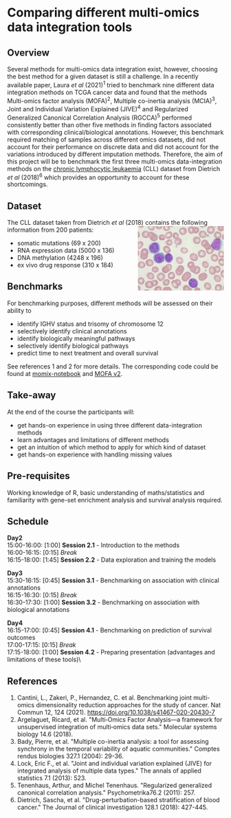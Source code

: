# Comparing different multi-omics data integration tools

## Overview
Several methods for multi-omics data integration exist, however, choosing the best method for a given dataset is still a challenge. In a recently available paper, Laura *et al* (2021)<sup>1</sup> tried to benchmark nine different data integration methods on TCGA cancer data and found that the methods Multi-omics factor analysis (MOFA)<sup>2</sup>, Multiple co-inertia analysis (MCIA)<sup>3</sup>, Joint and Individual Variation Explained (JIVE)<sup>4</sup> and Regularized Generalized Canonical Correlation Analysis (RGCCA)<sup>5</sup> performed consistently better than other five methods in finding factors associated with corresponding clinical/biological annotations. However, this benchmark required matching of samples across different omics datasets, did not account for their performance on discrete data and did not account for the variations introduced by different imputation methods. Therefore, the aim of this project will be to benchmark the first three multi-omics data-integration methods on the [chronic lymphocytic leukaemia](https://en.wikipedia.org/wiki/Chronic_lymphocytic_leukemia) (CLL) dataset from Dietrich *et al* (2018)<sup>6</sup> which provides an opportunity to account for these shortcomings.

## Dataset

The CLL dataset taken from Dietrich *et al* (2018) contains the following information from 200 patients:
<img align="right" width="200" height="150" src="./image/Chronic_lymphocytic_leukemia.jpg">
- somatic mutations (69 x 200)
- RNA expression data (5000 x 136)
- DNA methylation (4248 x 196)
- ex vivo drug response (310 x 184)

## Benchmarks
For benchmarking purposes, different methods will be assessed on their ability to
- identify IGHV status and trisomy of chromosome 12
- selectively identify clinical annotations
- identify biologically meaningful pathways
- selectively identify biological pathways
- predict time to next treatment and overall survival 

See references 1 and 2 for more details. The corresponding code could be found at [momix-notebook](https://github.com/ComputationalSystemsBiology/momix-notebook) and [MOFA v2](https://biofam.github.io/MOFA2/).

## Take-away
At the end of the course the participants will:
- get hands-on experience in using three different data-integration methods
- learn advantages and limitations of different methods
- get an intuition of which method to apply for which kind of dataset
- get hands-on experience with handling missing values

## Pre-requisites
Working knowledge of R, basic understanding of maths/statistics and familiarity with gene-set enrichment analysis and survival analysis required. 

## Schedule

**Day2**\
15:00-16:00: [1:00] **Session 2.1** - Introduction to the methods\
16:00-16:15: [0:15] *Break*\
16:15-18:00: [1:45] **Session 2.2** - Data exploration and training the models

**Day3**\
15:30-16:15: [0:45] **Session 3.1** - Benchmarking on association with clinical annotations\
16:15-16:30: [0:15] *Break*\
16:30-17:30: [1:00] **Session 3.2** - Benchmarking on association with biological annotations

**Day4**\
16:15-17:00: [0:45] **Session 4.1** - Benchmarking on prediction of survival outcomes\
17:00-17:15: [0:15] *Break*\
17:15-18:00: [1:00] **Session 4.2** - Preparing presentation (advantages and limitations of these tools)\

## References
1. Cantini, L., Zakeri, P., Hernandez, C. et al. Benchmarking joint multi-omics dimensionality reduction approaches for the study of cancer. Nat Commun 12, 124 (2021). https://doi.org/10.1038/s41467-020-20430-7
2. Argelaguet, Ricard, et al. "Multi‐Omics Factor Analysis—a framework for unsupervised integration of multi‐omics data sets." Molecular systems biology 14.6 (2018).
3. Bady, Pierre, et al. "Multiple co-inertia analysis: a tool for assessing synchrony in the temporal variability of aquatic communities." Comptes rendus biologies 327.1 (2004): 29-36.
4. Lock, Eric F., et al. "Joint and individual variation explained (JIVE) for integrated analysis of multiple data types." The annals of applied statistics 7.1 (2013): 523.
5. Tenenhaus, Arthur, and Michel Tenenhaus. "Regularized generalized canonical correlation analysis." Psychometrika76.2 (2011): 257.
6. Dietrich, Sascha, et al. "Drug-perturbation-based stratification of blood cancer." The Journal of clinical investigation 128.1 (2018): 427-445.
